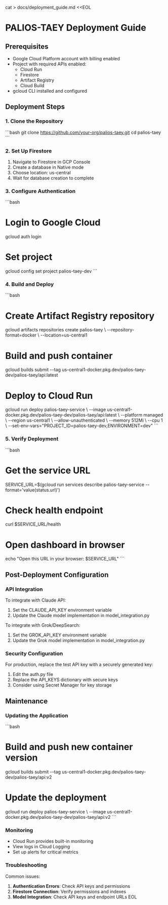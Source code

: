cat > docs/deployment_guide.md <<EOL
# PALIOS-TAEY Deployment Guide

## Prerequisites
- Google Cloud Platform account with billing enabled
- Project with required APIs enabled:
  - Cloud Run
  - Firestore
  - Artifact Registry
  - Cloud Build
- gcloud CLI installed and configured

## Deployment Steps

### 1. Clone the Repository
\`\`\`bash
git clone https://github.com/your-org/palios-taey.git
cd palios-taey
\`\`\`

### 2. Set Up Firestore
1. Navigate to Firestore in GCP Console
2. Create a database in Native mode
3. Choose location: us-central
4. Wait for database creation to complete

### 3. Configure Authentication
\`\`\`bash
# Login to Google Cloud
gcloud auth login

# Set project
gcloud config set project palios-taey-dev
\`\`\`

### 4. Build and Deploy
\`\`\`bash
# Create Artifact Registry repository
gcloud artifacts repositories create palios-taey \\
  --repository-format=docker \\
  --location=us-central1

# Build and push container
gcloud builds submit --tag us-central1-docker.pkg.dev/palios-taey-dev/palios-taey/api:latest

# Deploy to Cloud Run
gcloud run deploy palios-taey-service \\
  --image us-central1-docker.pkg.dev/palios-taey-dev/palios-taey/api:latest \\
  --platform managed \\
  --region us-central1 \\
  --allow-unauthenticated \\
  --memory 512Mi \\
  --cpu 1 \\
  --set-env-vars="PROJECT_ID=palios-taey-dev,ENVIRONMENT=dev"
\`\`\`

### 5. Verify Deployment
\`\`\`bash
# Get the service URL
SERVICE_URL=$(gcloud run services describe palios-taey-service --format='value(status.url)')

# Check health endpoint
curl $SERVICE_URL/health

# Open dashboard in browser
echo "Open this URL in your browser: $SERVICE_URL"
\`\`\`

## Post-Deployment Configuration

### API Integration

To integrate with Claude API:
1. Set the CLAUDE_API_KEY environment variable
2. Update the Claude model implementation in model_integration.py

To integrate with Grok/DeepSearch:
1. Set the GROK_API_KEY environment variable
2. Update the Grok model implementation in model_integration.py

### Security Configuration

For production, replace the test API key with a securely generated key:
1. Edit the auth.py file
2. Replace the API_KEYS dictionary with secure keys
3. Consider using Secret Manager for key storage

## Maintenance

### Updating the Application
\`\`\`bash
# Build and push new container version
gcloud builds submit --tag us-central1-docker.pkg.dev/palios-taey-dev/palios-taey/api:v2

# Update the deployment
gcloud run deploy palios-taey-service \\
  --image us-central1-docker.pkg.dev/palios-taey-dev/palios-taey/api:v2
\`\`\`

### Monitoring
- Cloud Run provides built-in monitoring
- View logs in Cloud Logging
- Set up alerts for critical metrics

### Troubleshooting

Common issues:
1. **Authentication Errors**: Check API keys and permissions
2. **Firestore Connection**: Verify permissions and indexes
3. **Model Integration**: Check API keys and endpoint URLs
EOL